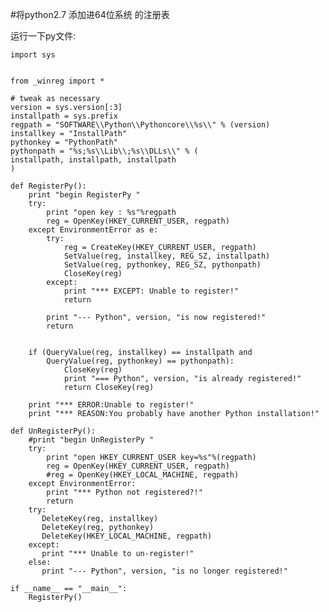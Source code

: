 #将python2.7 添加进64位系统 的注册表

运行一下py文件:

	import sys
	
	
	from _winreg import *
	
	# tweak as necessary
	version = sys.version[:3]
	installpath = sys.prefix
	regpath = "SOFTWARE\\Python\\Pythoncore\\%s\\" % (version)
	installkey = "InstallPath"
	pythonkey = "PythonPath"
	pythonpath = "%s;%s\\Lib\\;%s\\DLLs\\" % (
	installpath, installpath, installpath
	)
	
	def RegisterPy():
	    print "begin RegisterPy "
	    try:
	        print "open key : %s"%regpath
	        reg = OpenKey(HKEY_CURRENT_USER, regpath)
	    except EnvironmentError as e:
	        try:
	            reg = CreateKey(HKEY_CURRENT_USER, regpath)
	            SetValue(reg, installkey, REG_SZ, installpath)
	            SetValue(reg, pythonkey, REG_SZ, pythonpath)
	            CloseKey(reg)
	        except:
	            print "*** EXCEPT: Unable to register!"
	            return
	
	        print "--- Python", version, "is now registered!"
	        return
	
	
	    if (QueryValue(reg, installkey) == installpath and
	        QueryValue(reg, pythonkey) == pythonpath):
	            CloseKey(reg)
	            print "=== Python", version, "is already registered!"
	            return CloseKey(reg)
	
	    print "*** ERROR:Unable to register!"
	    print "*** REASON:You probably have another Python installation!"
	
	def UnRegisterPy():
	    #print "begin UnRegisterPy "
	    try:
	        print "open HKEY_CURRENT_USER key=%s"%(regpath)
	        reg = OpenKey(HKEY_CURRENT_USER, regpath)
	        #reg = OpenKey(HKEY_LOCAL_MACHINE, regpath)
	    except EnvironmentError:
	        print "*** Python not registered?!"
	        return
	    try:
	       DeleteKey(reg, installkey)
	       DeleteKey(reg, pythonkey)
	       DeleteKey(HKEY_LOCAL_MACHINE, regpath)
	    except:
	       print "*** Unable to un-register!"
	    else:
	       print "--- Python", version, "is no longer registered!"
	
	if __name__ == "__main__":
	    RegisterPy()

    
